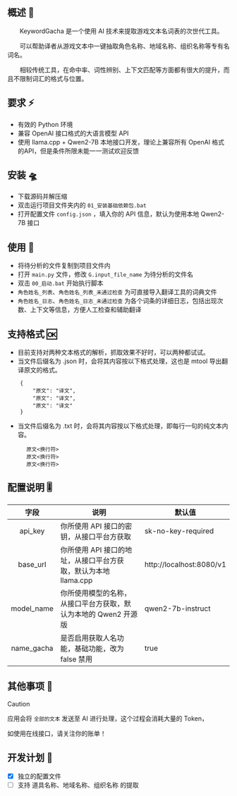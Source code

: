 ## 概述 📢
　　KeywordGacha 是一个使用 AI 技术来提取游戏文本名词表的次世代工具。

　　可以帮助译者从游戏文本中一键抽取角色名称、地域名称、组织名称等专有名词名。

　　相较传统工具，在命中率、词性辨别、上下文匹配等方面都有很大的提升，而且不限制词汇的格式与位置。

## 要求 ⚡
- 有效的 Python 环境
- 兼容 OpenAI 接口格式的大语言模型 API
- 使用 llama.cpp + Qwen2-7B 本地接口开发，理论上兼容所有 OpenAI 格式的API，但是条件所限未能一一测试欢迎反馈

## 安装 🛸
- 下载源码并解压缩
- 双击运行项目文件夹内的 `01_安装基础依赖包.bat`
- 打开配置文件 `config.json` ，填入你的 API 信息，默认为使用本地 Qwen2-7B 接口

## 使用 🚀
- 将待分析的文件复制到项目文件内
- 打开 `main.py` 文件，修改 `G.input_file_name` 为待分析的文件名
- 双击 `00_启动.bat` 开始执行脚本
- `角色姓名_列表`、`角色姓名_列表_未通过检查` 为可直接导入翻译工具的词典文件
- `角色姓名_日志`、`角色姓名_日志_未通过检查` 为各个词条的详细日志，包括出现次数、上下文等信息，方便人工检查和辅助翻译

## 支持格式 🆗
- 目前支持对两种文本格式的解析，抓取效果不好时，可以两种都试试。
- 当文件后缀名为 .json 时，会将其内容按以下格式处理，这也是 mtool 导出翻译原文的格式。
```
    {
        "原文": "译文",
        "原文": "译文",
        "原文": "译文"
    }
```
- 当文件后缀名为 .txt 时，会将其内容按以下格式处理，即每行一句的纯文本内容。
```
      原文<换行符>
      原文<换行符>
      原文<换行符>
```

## 配置说明 🎚️
| 字段 | 说明 | 默认值 |
|:----:|------|-------|
| api_key | 你所使用 API 接口的密钥，从接口平台方获取 | sk-no-key-required |
| base_url | 你所使用 API 接口的地址，从接口平台方获取，默认为本地 llama.cpp | http://localhost:8080/v1 |
| model_name | 你所使用模型的名称，从接口平台方获取，默认为本地的 Qwen2 开源版 | qwen2-7b-instruct |
| name_gacha | 是否启用获取人名功能，基础功能，改为 false 禁用 | true |

## 其他事项 📣
> [!CAUTION]
> 应用会将 `全部的文本` 发送至 AI 进行处理，这个过程会消耗大量的 Token，
> 
> 如使用在线接口，请关注你的账单！

## 开发计划 🔄
- [x] 独立的配置文件
- [ ] 支持 道具名称、地域名称、组织名称 的提取
